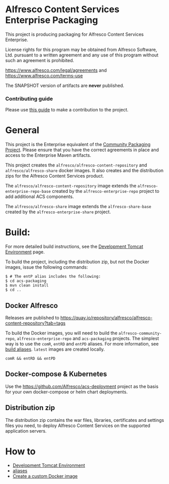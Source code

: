 
# Alfresco Content Services Enterprise Packaging
This project is producing packaging for Alfresco Content Services Enterprise.

License rights for this program may be obtained from Alfresco Software, Ltd.
pursuant to a written agreement and any use of this program without such an
agreement is prohibited.

https://www.alfresco.com/legal/agreements and https://www.alfresco.com/terms-use

The SNAPSHOT version of artifacts are **never** published.

### Contributing guide
Please use [this guide](CONTRIBUTING.md) to make a contribution to the project.

# General

This project is the Enterprise equivalent of the [Community Packaging Project](https://github.com/Alfresco/acs-community-packaging).
Please ensure that you have the correct agreements in place and access to the Enterprise Maven artifacts.

This project creates the `alfresco/alfresco-content-repository` and `alfresco/alfresco-share` docker images. It also
creates and the distribution zips for the Alfresco Content Services product.

The `alfresco/alfresco-content-repository` image extends the `alfresco-enterprise-repo-base` created by the
`alfresco-enterprise-repo` project to add additional ACS components.

The `alfresco/alfresco-share` image extends the `alfresco-share-base` created by the `alfresco-enterprise-share`
project.

# Build:
For more detailed build instructions, see the [Development Tomcat Environment](https://github.com/Alfresco/acs-packaging/tree/master/dev/README.md)
page.

To build the project, including the distribution zip, but not the Docker images, issue the following commands:
```
$ # The entP alias includes the following:
$ cd acs-packaging
$ mvn clean install
$ cd ..
```
## Docker Alfresco
Releases are published to https://quay.io/repository/alfresco/alfresco-content-repository?tab=tags

To build the Docker images, you will need to build the `alfresco-community-repo`, `alfresco-enterprise-repo` and
`acs-packaging` projects. The simplest way is to use the `comR`, `entRD` and `entPD` aliases.
For more information, see [build aliases](dev/aliases).  `latest` images are created locally.
```
comR && entRD && entPD
```

## Docker-compose & Kubernetes
Use the https://github.com/Alfresco/acs-deployment project as the basis for your own docker-compose or helm chart deployments.


## Distribution zip
The distribution zip contains the war files, libraries, certificates and settings files you need, to deploy
Alfresco Content Services on the supported application servers.


# How to

* [Development Tomcat Environment](dev/README.md)
* [aliases](dev/aliases)
* [Create a custom Docker image](docs/create-custom-image.md)
